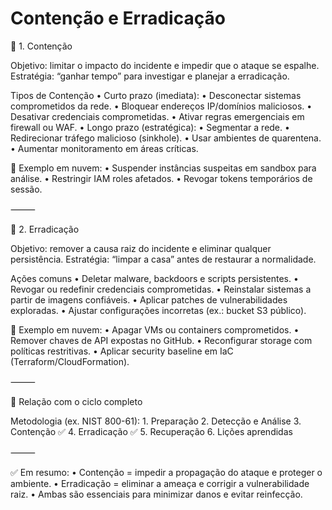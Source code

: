 # Contenção e Erradicação

🔹 1. Contenção

Objetivo: limitar o impacto do incidente e impedir que o ataque se espalhe.
Estratégia: “ganhar tempo” para investigar e planejar a erradicação.

Tipos de Contenção
	•	Curto prazo (imediata):
	•	Desconectar sistemas comprometidos da rede.
	•	Bloquear endereços IP/domínios maliciosos.
	•	Desativar credenciais comprometidas.
	•	Ativar regras emergenciais em firewall ou WAF.
	•	Longo prazo (estratégica):
	•	Segmentar a rede.
	•	Redirecionar tráfego malicioso (sinkhole).
	•	Usar ambientes de quarentena.
	•	Aumentar monitoramento em áreas críticas.

📌 Exemplo em nuvem:
	•	Suspender instâncias suspeitas em sandbox para análise.
	•	Restringir IAM roles afetados.
	•	Revogar tokens temporários de sessão.

⸻

🔹 2. Erradicação

Objetivo: remover a causa raiz do incidente e eliminar qualquer persistência.
Estratégia: “limpar a casa” antes de restaurar a normalidade.

Ações comuns
	•	Deletar malware, backdoors e scripts persistentes.
	•	Revogar ou redefinir credenciais comprometidas.
	•	Reinstalar sistemas a partir de imagens confiáveis.
	•	Aplicar patches de vulnerabilidades exploradas.
	•	Ajustar configurações incorretas (ex.: bucket S3 público).

📌 Exemplo em nuvem:
	•	Apagar VMs ou containers comprometidos.
	•	Remover chaves de API expostas no GitHub.
	•	Reconfigurar storage com políticas restritivas.
	•	Aplicar security baseline em IaC (Terraform/CloudFormation).

⸻

🔹 Relação com o ciclo completo

Metodologia (ex. NIST 800-61):
	1.	Preparação
	2.	Detecção e Análise
	3.	Contenção ✅
	4.	Erradicação ✅
	5.	Recuperação
	6.	Lições aprendidas

⸻

✅ Em resumo:
	•	Contenção = impedir a propagação do ataque e proteger o ambiente.
	•	Erradicação = eliminar a ameaça e corrigir a vulnerabilidade raiz.
	•	Ambas são essenciais para minimizar danos e evitar reinfecção.
